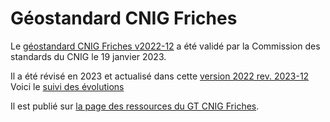 # Géostandard CNIG Friches

Le [géostandard CNIG Friches v2022-12](https://github.com/cnigfr/Friches/blob/main/standard/old/230117_Standard_CNIG_Friches_v2022-12.pdf)
 a été validé par la Commission des standards du CNIG le 19 janvier 2023.

 Il a été révisé en 2023 et actualisé dans cette [version 2022 rev. 2023-12](https://github.com/cnigfr/Friches/blob/main/standard/231222_Standard_CNIG_Friches_v2023-12.pdf)
 Voici le [suivi des évolutions](https://github.com/cnigfr/schema-friches/blob/main/standard/231222_Suivi_evolutions_standard_Friches_v2023-12.pdf)

Il est publié sur [la page des ressources du GT CNIG Friches](http://cnig.gouv.fr/ressource-friches-a26047.html).



